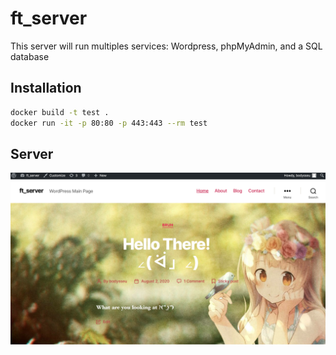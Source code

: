 # ft_server
This server will run multiples services: Wordpress, phpMyAdmin, and a SQL database

## Installation

```bash
docker build -t test .
docker run -it -p 80:80 -p 443:443 --rm test
```
## Server

![alt text](https://github.com/Omelliana/ft_server/blob/master/Server_screen.png)
